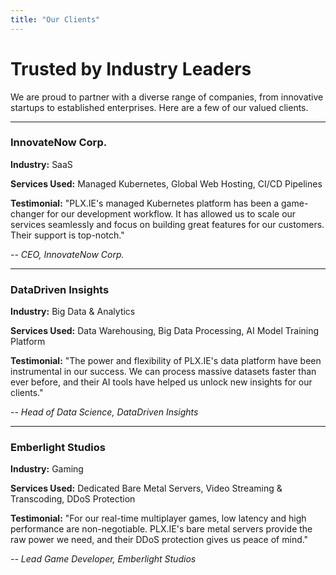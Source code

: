 ```yaml
---
title: "Our Clients"
---
```


# Trusted by Industry Leaders

We are proud to partner with a diverse range of companies, from innovative startups to established enterprises. Here are a few of our valued clients.

---

### **InnovateNow Corp.**

**Industry:** SaaS

**Services Used:** Managed Kubernetes, Global Web Hosting, CI/CD Pipelines

**Testimonial:** "PLX.IE's managed Kubernetes platform has been a game-changer for our development workflow. It has allowed us to scale our services seamlessly and focus on building great features for our customers. Their support is top-notch."

*-- CEO, InnovateNow Corp.*

---

### **DataDriven Insights**

**Industry:** Big Data & Analytics

**Services Used:** Data Warehousing, Big Data Processing, AI Model Training Platform

**Testimonial:** "The power and flexibility of PLX.IE's data platform have been instrumental in our success. We can process massive datasets faster than ever before, and their AI tools have helped us unlock new insights for our clients."

*-- Head of Data Science, DataDriven Insights*

---

### **Emberlight Studios**

**Industry:** Gaming

**Services Used:** Dedicated Bare Metal Servers, Video Streaming & Transcoding, DDoS Protection

**Testimonial:** "For our real-time multiplayer games, low latency and high performance are non-negotiable. PLX.IE's bare metal servers provide the raw power we need, and their DDoS protection gives us peace of mind."

*-- Lead Game Developer, Emberlight Studios*